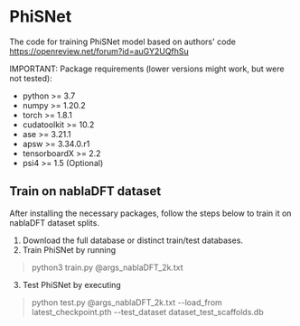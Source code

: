 # PhiSNet

The code for training PhiSNet model based on authors' code https://openreview.net/forum?id=auGY2UQfhSu

IMPORTANT:
Package requirements (lower versions might work, but were not tested):
- python >= 3.7
- numpy >= 1.20.2
- torch >= 1.8.1
- cudatoolkit >= 10.2
- ase >= 3.21.1 
- apsw >= 3.34.0.r1
- tensorboardX >= 2.2
- psi4 >= 1.5 (Optional)

## Train on nablaDFT dataset
After installing the necessary packages, follow the steps below to train it on nablaDFT dataset splits.

1) Download the full database or distinct train/test databases.
2) Train PhiSNet by running

> python3 train.py @args_nablaDFT_2k.txt
3) Test PhiSNet by executing
> python test.py @args_nablaDFT_2k.txt --load_from latest_checkpoint.pth --test_dataset dataset_test_scaffolds.db
